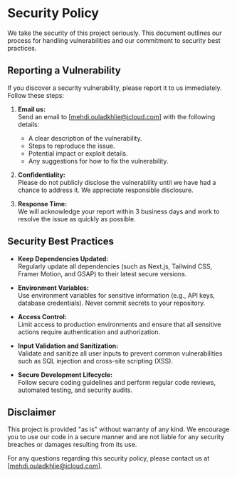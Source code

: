 # Security Policy

We take the security of this project seriously. This document outlines our process for handling vulnerabilities and our commitment to security best practices.

## Reporting a Vulnerability

If you discover a security vulnerability, please report it to us immediately. Follow these steps:

1. **Email us:**  
   Send an email to [mehdi.ouladkhlie@icloud.com] with the following details:

   - A clear description of the vulnerability.
   - Steps to reproduce the issue.
   - Potential impact or exploit details.
   - Any suggestions for how to fix the vulnerability.

2. **Confidentiality:**  
   Please do not publicly disclose the vulnerability until we have had a chance to address it. We appreciate responsible disclosure.

3. **Response Time:**  
   We will acknowledge your report within 3 business days and work to resolve the issue as quickly as possible.

## Security Best Practices

- **Keep Dependencies Updated:**  
  Regularly update all dependencies (such as Next.js, Tailwind CSS, Framer Motion, and GSAP) to their latest secure versions.

- **Environment Variables:**  
  Use environment variables for sensitive information (e.g., API keys, database credentials). Never commit secrets to your repository.

- **Access Control:**  
  Limit access to production environments and ensure that all sensitive actions require authentication and authorization.

- **Input Validation and Sanitization:**  
  Validate and sanitize all user inputs to prevent common vulnerabilities such as SQL injection and cross-site scripting (XSS).

- **Secure Development Lifecycle:**  
  Follow secure coding guidelines and perform regular code reviews, automated testing, and security audits.

## Disclaimer

This project is provided "as is" without warranty of any kind. We encourage you to use our code in a secure manner and are not liable for any security breaches or damages resulting from its use.

For any questions regarding this security policy, please contact us at [mehdi.ouladkhlie@icloud.com].
